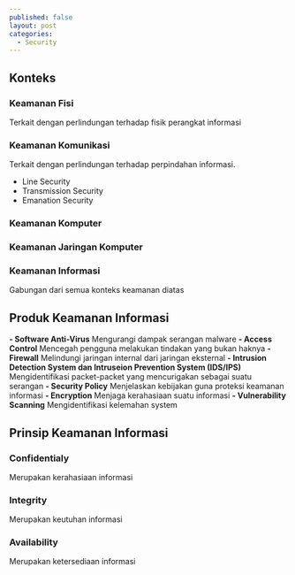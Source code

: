 ```yaml
---
published: false
layout: post
categories:
  - Security
---
```

## Konteks
### Keamanan Fisi
Terkait dengan perlindungan terhadap fisik perangkat informasi
### Keamanan Komunikasi
Terkait dengan perlindungan terhadap perpindahan informasi.
- Line Security
- Transmission Security
- Emanation Security
### Keamanan Komputer
### Keamanan Jaringan Komputer
### Keamanan Informasi
Gabungan dari semua konteks keamanan diatas

## Produk Keamanan Informasi
**- Software Anti-Virus**
Mengurangi dampak serangan malware
**- Access Control**
Mencegah pengguna melakukan tindakan yang bukan haknya
**- Firewall**
Melindungi jaringan internal dari jaringan eksternal
**- Intrusion Detection System dan Intruseion Prevention System (IDS/IPS)**
Mengidentifikasi packet-packet yang mencurigakan sebagai suatu serangan
**- Security Policy**
Menjelaskan kebijakan guna proteksi keamanan informasi
**- Encryption**
Menjaga kerahasiaan suatu informasi
**- Vulnerability Scanning**
Mengidentifikasi kelemahan system

## Prinsip Keamanan Informasi
### Confidentialy
Merupakan kerahasiaan informasi
### Integrity
Merupakan keutuhan informasi
### Availability
Merupakan ketersediaan informasi

 